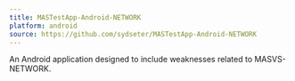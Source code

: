 ```yaml
---
title: MASTestApp-Android-NETWORK
platform: android
source: https://github.com/sydseter/MASTestApp-Android-NETWORK
---
```


An Android application designed to include weaknesses related to MASVS-NETWORK.
